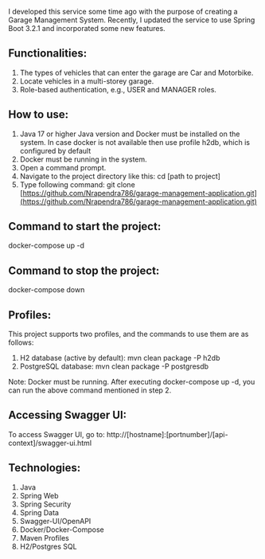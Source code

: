 I developed this service some time ago with the purpose of creating a Garage Management System. 
Recently, I updated the service to use Spring Boot 3.2.1 and incorporated some new features.

## Functionalities:
1) The types of vehicles that can enter the garage are Car and Motorbike. <br/>
2) Locate vehicles in a multi-storey garage.
3) Role-based authentication, e.g., USER and MANAGER roles.

## How to use:
1) Java 17 or higher Java version and Docker must be installed on the system. In case docker is not available then use profile h2db, which is configured by default <br/>
2) Docker must be running in the system. <br/>
3) Open a command prompt. <br/>
4) Navigate to the project directory like this: cd [path to project]
5) Type following command: git clone [https://github.com/Nrapendra786/garage-management-application.git](https://github.com/Nrapendra786/garage-management-application.git)

## Command to start the project:
   docker-compose up -d

## Command to stop the project:
   docker-compose down 

## Profiles:
This project supports two profiles, and the commands to use them are as follows:
  1) H2 database (active by default):
     mvn clean package -P h2db
  2) PostgreSQL database:
     mvn clean package -P postgresdb

Note: Docker must be running. After executing docker-compose up -d, you can run the above command mentioned in step 2.

## Accessing Swagger UI:

To access Swagger UI, go to:
http://[hostname]:[portnumber]/[api-context]/swagger-ui.html

## Technologies:
1) Java <br/>
2) Spring Web <br/>
3) Spring Security <br/>
4) Spring Data <br/>
5) Swagger-UI/OpenAPI <br/>
6) Docker/Docker-Compose <br/>
7) Maven Profiles <br/>
8) H2/Postgres SQL <br/>
